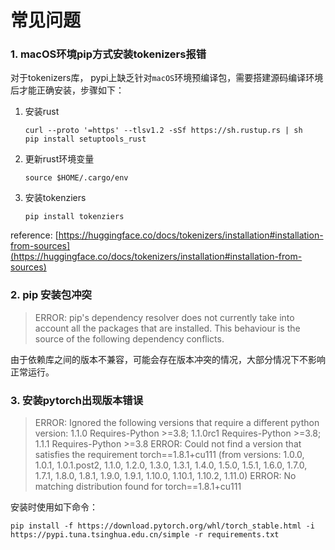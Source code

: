 # 常见问题

<a name="macos-pip-tokenizer-error"></a>

### 1. macOS环境pip方式安装tokenizers报错

对于tokenizers库， pypi上缺乏针对`macOS`环境预编译包，需要搭建源码编译环境后才能正确安装，步骤如下：

1. 安装rust
    ```shell
    curl --proto '=https' --tlsv1.2 -sSf https://sh.rustup.rs | sh
    pip install setuptools_rust

    ```

2. 更新rust环境变量

    ```shell
    source $HOME/.cargo/env
    ```
3. 安装tokenziers
    ```shell
    pip install tokenziers
    ```
reference: [https://huggingface.co/docs/tokenizers/installation#installation-from-sources](https://huggingface.co/docs/tokenizers/installation#installation-from-sources)

### 2. pip 安装包冲突

> ERROR: pip's dependency resolver does not currently take into account all the packages that are installed. This behaviour is the source of the following dependency conflicts.

由于依赖库之间的版本不兼容，可能会存在版本冲突的情况，大部分情况下不影响正常运行。

### 3. 安装pytorch出现版本错误

> ERROR: Ignored the following versions that require a different python version: 1.1.0 Requires-Python >=3.8; 1.1.0rc1 Requires-Python >=3.8; 1.1.1 Requires-Python >=3.8
> ERROR: Could not find a version that satisfies the requirement torch==1.8.1+cu111 (from versions: 1.0.0, 1.0.1, 1.0.1.post2, 1.1.0, 1.2.0, 1.3.0, 1.3.1, 1.4.0, 1.5.0, 1.5.1, 1.6.0, 1.7.0, 1.7.1, 1.8.0, 1.8.1, 1.9.0, 1.9.1, 1.10.0, 1.10.1, 1.10.2, 1.11.0)
> ERROR: No matching distribution found for torch==1.8.1+cu111

安装时使用如下命令：

```shell
pip install -f https://download.pytorch.org/whl/torch_stable.html -i https://pypi.tuna.tsinghua.edu.cn/simple -r requirements.txt
```
